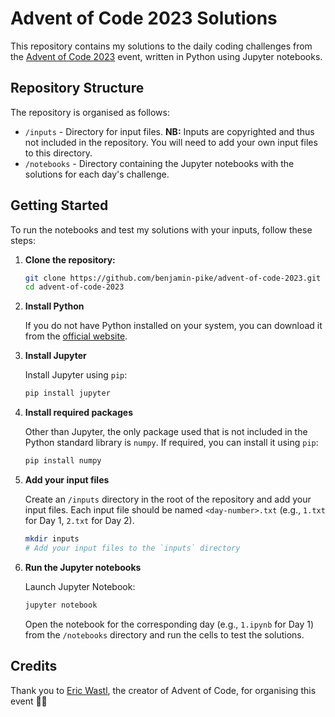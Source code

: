 # Advent of Code 2023 Solutions
This repository contains my solutions to the daily coding challenges from the [Advent of Code 2023](https://adventofcode.com/2023) event, written in Python using Jupyter notebooks.

## Repository Structure
The repository is organised as follows:

- `/inputs` - Directory for input files. **NB:** Inputs are copyrighted and thus not included in the repository. You will need to add your own input files to this directory.
- `/notebooks` - Directory containing the Jupyter notebooks with the solutions for each day's challenge.

## Getting Started
To run the notebooks and test my solutions with your inputs, follow these steps:

1. **Clone the repository:**
    ```bash
    git clone https://github.com/benjamin-pike/advent-of-code-2023.git
    cd advent-of-code-2023
    ```

2. **Install Python**

    If you do not have Python installed on your system, you can download it from the [official website](https://www.python.org/downloads/).

3. **Install Jupyter**
    
    Install Jupyter using `pip`:

    ```bash
    pip install jupyter
    ```

3. **Install required packages**
    
    Other than Jupyter, the only package used that is not included in the Python standard library is `numpy`. If required, you can install it using `pip`:

    ```bash
    pip install numpy
    ```


4. **Add your input files**

    Create an `/inputs` directory in the root of the repository and add your input files. Each input file should be named `<day-number>.txt` (e.g., `1.txt` for Day 1, `2.txt` for Day 2).

    ```bash
    mkdir inputs
    # Add your input files to the `inputs` directory
    ```

5. **Run the Jupyter notebooks**

    Launch Jupyter Notebook:

    ```bash
    jupyter notebook
    ```

    Open the notebook for the corresponding day (e.g., `1.ipynb` for Day 1) from the `/notebooks` directory and run the cells to test the solutions.

## Credits
Thank you to [Eric Wastl](https://twitter.com/ericwastl), the creator of Advent of Code, for organising this event 🎄✨
